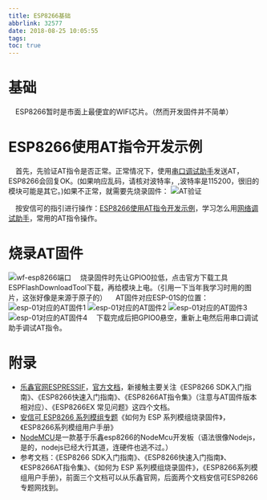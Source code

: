 ```yaml
---
title: ESP8266基础
abbrlink: 32577
date: 2018-08-25 10:05:55
tags:
toc: true
---
```


# 基础
&emsp;ESP8266暂时是市面上最便宜的WIFI芯片。（然而开发固件并不简单）
# ESP8266使用AT指令开发示例
&emsp;首先，先验证AT指令是否正常。正常情况下，使用[串口调试助手](https://pan.baidu.com/s/1QgH-unONq6MN5WTlgrsFZQ)发送AT，ESP8266会回复OK。(如果响应乱码，请核对波特率，,波特率是115200，很旧的模块可能是其它。)如果不正常，就需要先烧录固件：
![AT验证](http://ww1.sinaimg.cn/large/005BIQVbgy1fuwpouwx63j30ng0gw75u.jpg)

&emsp;按安信可的指引进行操作：[ESP8266使用AT指令开发示例](http://wiki.ai-thinker.com/esp8266/examples/at_demo)，学习怎么用[网络调试助手](https://pan.baidu.com/s/1XBpeUK9QcA0r90yZkIe6fg)，常用的AT指令操作。
# 烧录AT固件
![wf-esp8266端口](http://ww1.sinaimg.cn/large/005BIQVbgy1fuwpaf4qyyj30q10csn7m.jpg)
&emsp;烧录固件时先让GPIO0拉低，点击官方下载工具ESPFlashDownloadTool下载，再给模块上电。（引用一下当年我学习时用的图片，这张好像是来源于原子的） 
&emsp;AT固件对应ESP-01S的位置：
![esp-01对应的AT固件1](http://ww1.sinaimg.cn/large/005BIQVbgy1fuwpidpj4gj30wo0pwwhk.jpg)
![esp-01对应的AT固件2](http://ww1.sinaimg.cn/large/005BIQVbgy1fuwpis3rhrj30wo0pw0wm.jpg)
![esp-01对应的AT固件3](http://ww1.sinaimg.cn/large/005BIQVbgy1fuwpjj1e1ej31ek0ldajb.jpg)
![esp-01对应的AT固件4](http://ww1.sinaimg.cn/large/005BIQVbgy1fuwpk6gq7sj31hc0u0qq3.jpg)
&emsp;下载完成后把GPIO0悬空，重新上电然后用串口调试助手调试AT指令。
# 附录
- [乐鑫官网ESPRESSIF](https://www.espressif.com/)，[官方文档](https://www.espressif.com/zh-hans/support/download/documents)，新接触主要关注《ESP8266 SDK入门指南》、《ESP8266快速入门指南》、《ESP8266AT指令集》（注意与AT固件版本相对应）、《ESP8266EX 常见问题》这四个文档。
- [安信可 ESP8266 系列模组专题](http://wiki.ai-thinker.com/esp8266)《如何为 ESP 系列模组烧录固件》，《ESP8266系列模组用户手册》
- [NodeMCU](http://nodemcu.com/index_cn.html)是一款基于乐鑫esp8266的NodeMcu开发板（语法很像Nodejs，是的，nodejs已经大行其道，连硬件也逃不过。）
- 参考文档：《ESP8266 SDK入门指南》、《ESP8266快速入门指南》、《ESP8266AT指令集》、《如何为 ESP 系列模组烧录固件》，《ESP8266系列模组用户手册》，前面三个文档可以从乐鑫官网，后面两个文档安信可ESP8266专题网找到。
